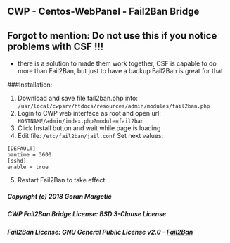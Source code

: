 
## CWP - Centos-WebPanel - Fail2Ban Bridge

## Forgot to mention: Do not use this if you notice problems with CSF !!!
- there is a solution to made them work together, CSF is capable to do more than Fail2Ban, but just to have a backup Fail2Ban is great for that

###Installation:
1) Download and save file fail2ban.php into: ```/usr/local/cwpsrv/htdocs/resources/admin/modules/fail2ban.php```
2) Login to CWP web interface as root and open url: ```HOSTNAME/admin/index.php?module=fail2ban```
3) Click Install button and wait while page is loading
4) Edit file: ```/etc/fail2ban/jail.conf```
   Set next values:
```
[DEFAULT]
bantime = 3600
[sshd]
enable = true
```
5) Restart Fail2Ban to take effect

##### Copyright (c) 2018 Goran Margetić
##### CWP Fail2Ban Bridge License: BSD 3-Clause License
##### Fail2Ban License: GNU General Public License v2.0 - [Fail2Ban](https://www.fail2ban.org)
